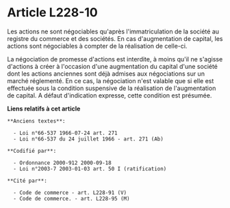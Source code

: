 # Article L228-10

Les actions ne sont négociables qu'après l'immatriculation de la société au registre du commerce et des sociétés. En cas
d'augmentation de capital, les actions sont négociables à compter de la réalisation de celle-ci.

La négociation de promesse d'actions est interdite, à moins qu'il ne s'agisse d'actions à créer à l'occasion d'une
augmentation du capital d'une société dont les actions anciennes sont déjà admises aux négociations sur un marché réglementé.
En ce cas, la négociation n'est valable que si elle est effectuée sous la condition suspensive de la réalisation de
l'augmentation de capital. A défaut d'indication expresse, cette condition est présumée.

**Liens relatifs à cet article**

	**Anciens textes**:

	  - Loi n°66-537 1966-07-24 art. 271
	  - Loi n°66-537 du 24 juillet 1966 - art. 271 (Ab)

	**Codifié par**:

	  - Ordonnance 2000-912 2000-09-18
	  - Loi n°2003-7 2003-01-03 art. 50 I (ratification)

	**Cité par**:

	  - Code de commerce - art. L228-91 (V)
	  - Code de commerce. - art. L228-95 (M)
